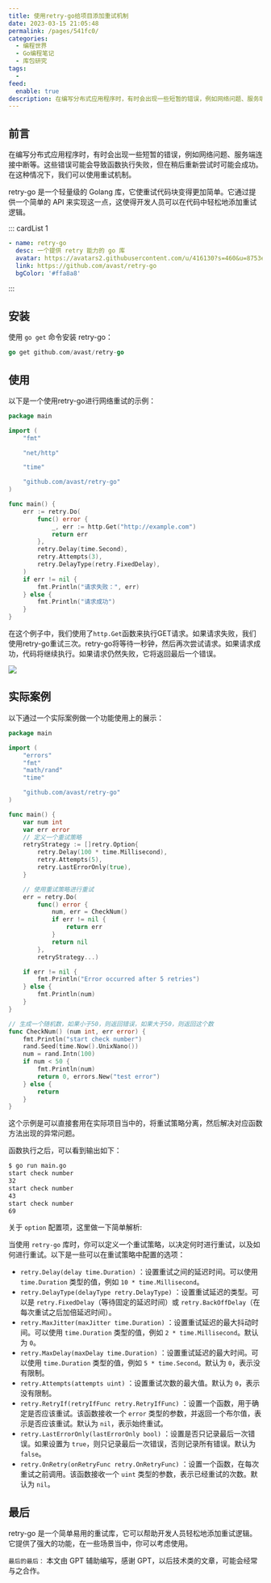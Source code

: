 ```yaml
---
title: 使用retry-go给项目添加重试机制
date: 2023-03-15 21:05:48
permalink: /pages/541fc0/
categories:
  - 编程世界
  - Go编程笔记
  - 库包研究
tags:
  -
feed:
  enable: true
description: 在编写分布式应用程序时，有时会出现一些短暂的错误，例如网络问题、服务端连接中断等。这些错误可能会导致函数执行失败，但在稍后重新尝试时可能会成功。在这种情况下，我们可以使用重试机制。retry-go 是一个轻量级的 Golang 库，它使重试代码块变得更加简单。它通过提供一个简单的 API 来实现这一点，这使得开发人员可以在代码中轻松地添加重试逻辑。
---
```


## 前言

在编写分布式应用程序时，有时会出现一些短暂的错误，例如网络问题、服务端连接中断等。这些错误可能会导致函数执行失败，但在稍后重新尝试时可能会成功。在这种情况下，我们可以使用重试机制。

retry-go 是一个轻量级的 Golang 库，它使重试代码块变得更加简单。它通过提供一个简单的 API 来实现这一点，这使得开发人员可以在代码中轻松地添加重试逻辑。

::: cardList 1
```yaml
- name: retry-go
  desc: 一个提供 retry 能力的 go 库
  avatar: https://avatars2.githubusercontent.com/u/416130?s=460&u=8753e86600e300a9811cdc539aa158deec2e2724&v=4
  link: https://github.com/avast/retry-go
  bgColor: '#ffa8a8'
```
:::

## 安装


使用 `go get` 命令安装 retry-go：

```go
go get github.com/avast/retry-go
```


## 使用

以下是一个使用retry-go进行网络重试的示例：

```go
package main

import (
	"fmt"

	"net/http"

	"time"

	"github.com/avast/retry-go"
)

func main() {
	err := retry.Do(
		func() error {
			_, err := http.Get("http://example.com")
			return err
		},
		retry.Delay(time.Second),
		retry.Attempts(3),
		retry.DelayType(retry.FixedDelay),
	)
	if err != nil {
		fmt.Println("请求失败：", err)
	} else {
		fmt.Println("请求成功")
	}
}
```


在这个例子中，我们使用了`http.Get`函数来执行GET请求。如果请求失败，我们使用retry-go重试三次。retry-go将等待一秒钟，然后再次尝试请求。如果请求成功，代码将继续执行。如果请求仍然失败，它将返回最后一个错误。

![](http://t.eryajf.net/imgs/2023/03/4704fe2930acd95e.jpg)

## 实际案例

以下通过一个实际案例做一个功能使用上的展示：

```go
package main

import (
	"errors"
	"fmt"
	"math/rand"
	"time"

	"github.com/avast/retry-go"
)

func main() {
	var num int
	var err error
	// 定义一个重试策略
	retryStrategy := []retry.Option{
		retry.Delay(100 * time.Millisecond),
		retry.Attempts(5),
		retry.LastErrorOnly(true),
	}

	// 使用重试策略进行重试
	err = retry.Do(
		func() error {
			num, err = CheckNum()
			if err != nil {
				return err
			}
			return nil
		},
		retryStrategy...)

	if err != nil {
		fmt.Println("Error occurred after 5 retries")
	} else {
		fmt.Println(num)
	}
}

// 生成一个随机数，如果小于50，则返回错误，如果大于50，则返回这个数
func CheckNum() (num int, err error) {
	fmt.Println("start check number")
	rand.Seed(time.Now().UnixNano())
	num = rand.Intn(100)
	if num < 50 {
		fmt.Println(num)
		return 0, errors.New("test error")
	} else {
		return
	}
}
```

这个示例是可以直接套用在实际项目当中的，将重试策略分离，然后解决对应函数方法出现的异常问题。

函数执行之后，可以看到输出如下：

```sh
$ go run main.go
start check number
32
start check number
43
start check number
69
```

关于 `option` 配置项，这里做一下简单解析:

当使用 `retry-go` 库时，你可以定义一个重试策略，以决定何时进行重试，以及如何进行重试。以下是一些可以在重试策略中配置的选项：

- `retry.Delay(delay time.Duration)` ：设置重试之间的延迟时间。可以使用 `time.Duration` 类型的值，例如 `10 * time.Millisecond`。
- `retry.DelayType(delayType retry.DelayType)` ：设置重试延迟的类型。可以是 `retry.FixedDelay`（等待固定的延迟时间）或 `retry.BackOffDelay`（在每次重试之后加倍延迟时间）。
- `retry.MaxJitter(maxJitter time.Duration)` ：设置重试延迟的最大抖动时间。可以使用 `time.Duration` 类型的值，例如 `2 * time.Millisecond`。默认为 `0`。
- `retry.MaxDelay(maxDelay time.Duration)` ：设置重试延迟的最大时间。可以使用 `time.Duration` 类型的值，例如 `5 * time.Second`。默认为 `0`，表示没有限制。
- `retry.Attempts(attempts uint)` ：设置重试次数的最大值。默认为 `0`，表示没有限制。
- `retry.RetryIf(retryIfFunc retry.RetryIfFunc)` ：设置一个函数，用于确定是否应该重试。该函数接收一个 `error` 类型的参数，并返回一个布尔值，表示是否应该重试。默认为 `nil`，表示始终重试。
- `retry.LastErrorOnly(lastErrorOnly bool)` ：设置是否只记录最后一次错误。如果设置为 `true`，则只记录最后一次错误，否则记录所有错误。默认为 `false`。
- `retry.OnRetry(onRetryFunc retry.OnRetryFunc)` ：设置一个函数，在每次重试之前调用。该函数接收一个 `uint` 类型的参数，表示已经重试的次数。默认为 `nil`。


## 最后

retry-go 是一个简单易用的重试库，它可以帮助开发人员轻松地添加重试逻辑。它提供了强大的功能，在一些场景当中，你可以考虑使用。

`最后的最后：` 本文由 GPT 辅助编写，感谢 GPT，以后技术类的文章，可能会经常与之合作。